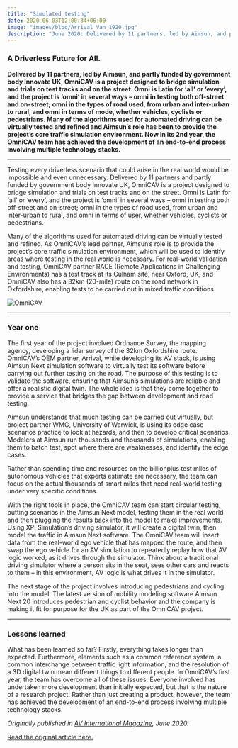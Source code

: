 ```yaml
---
title: "Simulated testing"
date: 2020-06-03T12:00:34+06:00
image: "images/blog/Arrival_Van_1920.jpg"
description: "June 2020: Delivered by 11 partners, led by Aimsun, and partly funded by government body Innovate UK, OmniCAV is a project designed to bridge simulation and trials on test tracks and on the street."
---
```


### A Driverless Future for All.

**Delivered by 11 partners, led by Aimsun, and partly funded by government body Innovate UK, OmniCAV is a project designed to bridge simulation and trials on test tracks and on the street. Omni is Latin for ‘all’ or ‘every’, and the project is ‘omni’ in several ways – omni in testing both off-street and on-street; omni in the types of road used, from urban and inter-urban to rural, and omni in terms of mode, whether vehicles, cyclists or pedestrians. Many of the algorithms used for automated driving can be virtually tested and refined and Aimsun’s role has been to provide the project’s core traffic simulation environment. Now in its 2nd year, the OmniCAV team has achieved the development of an end-to-end process involving multiple technology stacks.**

___

Testing every driverless scenario that could arise in the real world would be impossible and even unnecessary. Delivered by 11 partners and partly funded by government body Innovate UK, OmniCAV is a project designed to bridge simulation and trials on test tracks and on the street. Omni is Latin for ‘all’ or ‘every’, and the project is ‘omni’ in several ways – omni in testing both off-street and on-street; omni in the types of road used, from urban and inter-urban to rural, and omni in terms of user, whether vehicles, cyclists or pedestrians.

Many of the algorithms used for automated driving can be virtually tested and refined. As OmniCAV’s lead partner, Aimsun’s role is to provide the project’s core traffic simulation environment, which will be used to identify areas where testing in the real world is necessary. For real-world validation and testing, OmniCAV partner RACE (Remote Applications in Challenging Environments) has a test track at its Culham site, near Oxford, UK, and OmniCAV also has a 32km (20-mile) route on the road network in Oxfordshire, enabling tests to be carried out in mixed traffic conditions.

![OmniCAV](https://www.aimsun.com/wp-content/uploads/2020/06/OmniCAV_Infographic_Final_Lands.png)

___

### Year one

The first year of the project involved Ordnance Survey, the mapping agency, developing a lidar survey of the 32km Oxfordshire route. OmniCAV’s OEM partner, Arrival, while developing its AV stack, is using Aimsun Next simulation software to virtually test its software before carrying out further testing on the road. The purpose of this testing is to validate the software, ensuring that Aimsun’s simulations are reliable and offer a realistic digital twin. The whole idea is that they come together to provide a service that bridges the gap between development and road testing.

Aimsun understands that much testing can be carried out virtually, but project partner WMG, University of Warwick, is using its edge case scenarios practice to look at hazards, and then to develop critical scenarios. Modelers at Aimsun run thousands and thousands of simulations, enabling them to batch test, spot where there are weaknesses, and identify the edge cases.

Rather than spending time and resources on the billionplus test miles of autonomous vehicles that experts estimate are necessary, the team can focus on the actual thousands of smart miles that need real-world testing under very specific conditions.

With the right tools in place, the OmniCAV team can start circular testing, putting scenarios in the Aimsun Next model, testing them in the real world and then plugging the results back into the model to make improvements. Using XPI Simulation’s driving simulator, it will create a digital twin, then model the traffic in Aimsun Next software. The OmniCAV team will insert data from the real-world ego vehicle that has mapped the route, and then swap the ego vehicle for an AV simulation to repeatedly replay how that AV logic worked, as it drives through the simulator. Think about a traditional driving simulator where a person sits in the seat, sees other cars and reacts to them – in this environment, AV logic is what drives it in the simulator.

The next stage of the project involves introducing pedestrians and cycling into the model. The latest version of mobility modeling software Aimsun Next 20 introduces pedestrian and cyclist behavior and the company is making it fit for purpose for the UK as part of the OmniCAV project.

___

### Lessons learned

What has been learned so far? Firstly, everything takes longer than expected. Furthermore, elements such as a common reference system, a common interchange between traffic light information, and the resolution of a 3D digital twin mean different things to different people. In OmniCAV’s first year, the team has overcome all of these issues. Everyone involved has undertaken more development than initially expected, but that is the nature of a research project. Rather than just creating a product, however, the team has achieved the development of an end-to-end process involving multiple technology stacks.

*Originally published in [AV International Magazine](https://www.autonomousvehicleinternational.com/), June 2020.*

[Read the original article here.](https://aimsun-marketing.s3.eu-central-1.amazonaws.com/Articles/simulated_testing-Gavin_Jackman.pdf)

